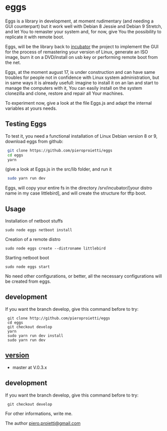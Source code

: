 # eggs

Eggs is a library in development, at moment rudimentary (and needing a GUI counterpart) but it work well with Debian 8 Jessie and Debian 9 Stretch, and let You to remaster your system and, for now, give You the possibility to replicate it with remote boot.

Eggs, will be the library back  to [incubator](http://github.com/pieroproietti/incubator) the project to implement the GUI for the process of remastering your version of Linux, generate an ISO image, burn it on a DVD/install on usb key or performing remote boot from the net.

Eggs, at the moment august 17, is under construction and can have same troubles for people not in confidence with Linux system administration, but in same ways it is already usefull: imagine to install it on an lan and start to manage the computers with it, You can easily install on the system clonezilla and clone, restore and repair all Your machines.

To experiment now, give a look at the file Eggs.js and adapt the internal variables at yours needs.

## Testing Eggs

To test it, you need a functional installation of Linux Debian version 8 or 9, download eggs from github:
``` bash
 git clone https://github.com/pieroproietti/eggs
 cd eggs
 yarn
```
(give a look at Eggs.js in the src/lib folder, and run it
``` bash
 sudo yarn run dev
```
Eggs, will copy your entire fs in the directory /srv/incubator/[your distro name in my case littlebird], and will create the structure for tftp boot.

## Usage
Installation of netboot stuffs
```
sudo node eggs netboot install
```
Creation of a remote distro
```
sudo node eggs create --distroname littlebird
```
Starting netboot boot

```
sudo node eggs start
```

No need other configurations, or better, all the necessary configurations will be created from eggs.

## development
If you want the branch develop, give this command before to try:
```
 git clone http://github.com/pieroproietti/eggs
 cd eggs
 git checkout develop
 yarn
 sudo yarn run dev install
 sudo yarn run dev
```
## [version](src/lib/README.md)
* master at V.0.3.x

## development
If you want the branch develop, give this command before to try:
```
 git checkout develop
```
For other informations, write me.

The author
piero.proietti@gmail.com
